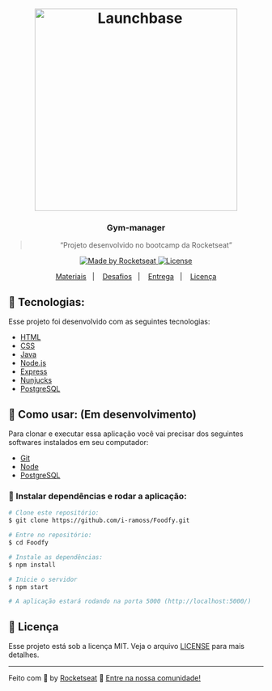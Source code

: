<h1 align="center">
    <img alt="Launchbase" src="https://storage.googleapis.com/golden-wind/bootcamp-launchbase/logo.png" width="400px" />
</h1>

<h3 align="center">
  Gym-manager
</h3>

<blockquote align="center">“Projeto desenvolvido no bootcamp da Rocketseat”</blockquote>

<p align="center">

  <a href="https://rocketseat.com.br">
    <img alt="Made by Rocketseat" src="https://img.shields.io/badge/made%20by-Rocketseat-%23F8952D">
  </a>

  <a href="LICENSE" >
    <img alt="License" src="https://img.shields.io/badge/license-MIT-%23F8952D">
  </a>

</p>

<p align="center">
  <a href="#file_cabinet-materiais">Materiais</a>&nbsp;&nbsp;&nbsp;|&nbsp;&nbsp;&nbsp;
  <a href="#rocket-desafios">Desafios</a>&nbsp;&nbsp;&nbsp;|&nbsp;&nbsp;&nbsp;
  <a href="#calendar-entrega">Entrega</a>&nbsp;&nbsp;&nbsp;|&nbsp;&nbsp;&nbsp; 
  <a href="#memo-licença">Licença</a>
</p>

## :rocket: Tecnologias:

Esse projeto foi desenvolvido com as seguintes tecnologias:

- [HTML][html]
- [CSS][css]
- [Java][js]
- [Node.js][nodejs]
- [Express][express]
- [Nunjucks][njk]
- [PostgreSQL][postgresql]

## :construction_worker: Como usar: (Em desenvolvimento)

Para clonar e executar essa aplicação você vai precisar dos seguintes softwares instalados em seu computador: 
- [Git][git]
- [Node][nodejs]
- [PostgreSQL][postgresql]

### :electric_plug: Instalar dependências e rodar a aplicação:

```bash
# Clone este repositório:
$ git clone https://github.com/i-ramoss/Foodfy.git

# Entre no repositório:
$ cd Foodfy

# Instale as dependências:
$ npm install

# Inicie o servidor
$ npm start

# A aplicação estará rodando na porta 5000 (http://localhost:5000/)
```

## :memo: Licença

Esse projeto está sob a licença MIT. Veja o arquivo [LICENSE](/LICENSE) para mais detalhes.

---

Feito com :purple_heart: by [Rocketseat](https://rocketseat.com.br) :wave: [Entre na nossa comunidade!](https://discordapp.com/invite/gCRAFhc)

[html]: https://developer.mozilla.org/pt-BR/docs/Web/HTML
[css]: https://developer.mozilla.org/pt-BR/docs/Web/CSS
[js]: https://developer.mozilla.org/pt-BR/docs/Web/JavaScript
[nodejs]: https://nodejs.org/en/
[express]: https://expressjs.com/pt-br/
[njk]: https://mozilla.github.io/nunjucks/
[postgresql]: https://www.postgresql.org/
[git]: https://git-scm.com
[license]: https://github.com/i-ramoss/Foodfy/blob/master/LICENSE
[linkedin]: https://www.linkedin.com/in/ian-ramos/
